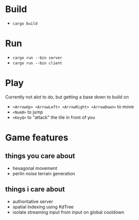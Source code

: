 # Build
- `cargo build`

# Run
- `cargo run --bin server`
- `cargo run --bin client`

# Play
Currently not alot to do, but getting a base down to build on
- `<ArrowUp> <ArrowLeft> <ArrowRight> <ArrowDown>` to move
- `<Num0>` to jump
- `<KeyQ>` to "attack" the tile in front of you

# Game features
## things you care about
- hexagonal movement
- perlin noise terrain generation

## things i care about
- authoritative server
- spatial indexing using KdTree
- isolate streaming input from input on global cooldown
